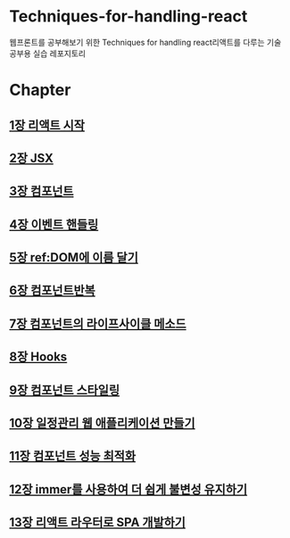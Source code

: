 # Techniques-for-handling-react
 웹프론트를 공부해보기 위한 Techniques for handling react리액트를 다루는 기술 공부용 실습 레포지토리 



# Chapter



## [1장 리액트 시작](https://github.com/saechimdaeki/Techniques-for-handling-react/tree/main/chap01)

## [2장 JSX](https://github.com/saechimdaeki/Techniques-for-handling-react/tree/main/chap02)

## [3장 컴포넌트](https://github.com/saechimdaeki/Techniques-for-handling-react/tree/main/chap03)

## [4장 이벤트 핸들링](https://github.com/saechimdaeki/Techniques-for-handling-react/tree/main/chap04)

## [5장 ref:DOM에 이름 달기](https://github.com/saechimdaeki/Techniques-for-handling-react/tree/main/chap05)

## [6장 컴포넌트반복](https://github.com/saechimdaeki/Techniques-for-handling-react/tree/main/chap06)

## [7장 컴포넌트의 라이프사이클 메소드](https://github.com/saechimdaeki/Techniques-for-handling-react/tree/main/chap07)

## [8장 Hooks](https://github.com/saechimdaeki/Techniques-for-handling-react/tree/main/chap08)

## [9장 컴포넌트 스타일링](https://github.com/saechimdaeki/Techniques-for-handling-react/tree/main/chap09)

## [10장 일정관리 웹 애플리케이션 만들기](https://github.com/saechimdaeki/Techniques-for-handling-react/tree/main/chap10)

## [11장 컴포넌트 성능 최적화](https://github.com/saechimdaeki/Techniques-for-handling-react/tree/main/chap11)

## [12장 immer를 사용하여 더 쉽게 불변성 유지하기](https://github.com/saechimdaeki/Techniques-for-handling-react/tree/main/chap12)

## [13장 리액트 라우터로 SPA 개발하기](https://github.com/saechimdaeki/Techniques-for-handling-react/tree/main/chap13)

